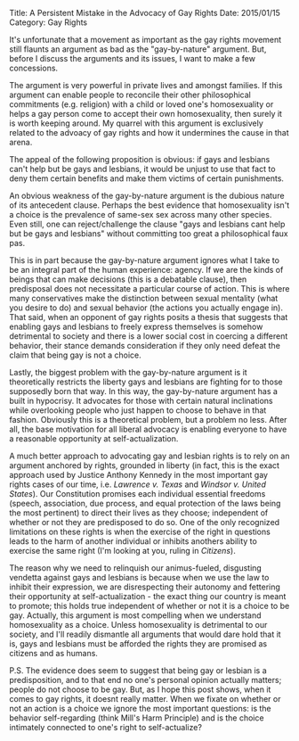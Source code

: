 Title: A Persistent Mistake in the Advocacy of Gay Rights
Date: 2015/01/15
Category: Gay Rights

It's unfortunate that a movement as important as the gay rights movement still flaunts an argument as bad as the "gay-by-nature" argument. But, before I discuss the arguments and its issues, I want to make a few concessions.

The argument is very powerful in private lives and amongst families. If this argument can enable people to reconcile their other philosophical commitments (e.g. religion) with a child or loved one's homosexuality or helps a gay person come to accept their own homosexuality, then surely it is worth keeping around. My quarrel with this argument is exclusively related to the advoacy of gay rights and how it undermines the cause in that arena.

The appeal of the following proposition is obvious: if gays and lesbians can't help but be gays and lesbians, it would be unjust to use that fact to deny them certain benefits and make them victims of certain punishments.

An obvious weakness of the gay-by-nature argument is the dubious nature of its antecedent clause. Perhaps the best evidence that homosexuality isn't a choice is the prevalence of same-sex sex across many other species. Even still, one can reject/challenge the clause "gays and lesbians cant help but be gays and lesbians" without committing too great a philosophical faux pas.

This is in part because the gay-by-nature argument ignores what I take to be an integral part of the human experience: agency. If we are the kinds of beings that can make decisions (this is a debatable clause), then predisposal does not necessitate a particular course of action. This is where many conservatives make the distinction between sexual mentality (what you desire to do) and sexual behavior (the actions you actually engage in). That said, when an opponent of gay rights posits a thesis that suggests that enabling gays and lesbians to freely express themselves is somehow detrimental to society and there is a lower social cost in coercing a different behavior, their stance demands consideration if they only need defeat the claim that being gay is not a choice.

Lastly, the biggest problem with the gay-by-nature argument is it theoretically restricts the liberty gays and lesbians are fighting for to those supposedly born that way. In this way, the gay-by-nature argument has a built in hypocrisy. It advocates for those with certain natural inclinations while overlooking people who just happen to choose to behave in that fashion. Obviously this is a theoretical problem, but a problem no less. After all, the base motivation for all liberal advocacy is enabling everyone to have a reasonable opportunity at self-actualization.

A much better approach to advocating gay and lesbian rights is to rely on an argument anchored by rights, grounded in liberty (in fact, this is the exact approach used by Justice Anthony Kennedy in the most important gay rights cases of our time, i.e. *Lawrence v. Texas* and *Windsor v. United States*). Our Constitution promises each individual essential freedoms (speech, association, due process, and equal protection of the laws being the most pertinent) to direct their lives as they choose; independent of whether or not they are predisposed to do so. One of the only recognized limitations on these rights is when the exercise of the right in questions leads to the harm of another individual or inhibits anothers ability to exercise the same right (I'm looking at you, ruling in *Citizens*).

The reason why we need to relinquish our animus-fueled, disgusting vendetta against gays and lesbians is because when we use the law to inhibit their expression, we are disrespecting their autonomy and fettering their opportunity at self-actualization - the exact thing our country is meant to promote; this holds true independent of whether or not it is a choice to be gay. Actually, this argument is most compelling when we understand homosexuality as a choice. Unless homosexuality is detrimental to our society, and I'll readily dismantle all arguments that would dare hold that it is, gays and lesbians must be afforded the rights they are promised as citizens and as humans.

P.S. The evidence does seem to suggest that being gay or lesbian is a predisposition, and to that end no one's personal opinion actually matters; people do not choose to be gay. But, as I hope this post shows, when it comes to gay rights, it doesnt really matter. When we fixate on whether or not an action is a choice we ignore the most important questions: is the behavior self-regarding (think Mill's Harm Principle) and is the choice intimately connected to one's right to self-actualize?
